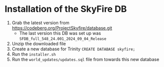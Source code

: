 # Installation of the SkyFire DB

1. Grab the latest version from https://codeberg.org/ProjectSkyfire/database.git
    - The last version this DB was set up was `SFDB_full_548_24.001_2024_09_04_Release`
2. Unzip the downloaded file
3. Create a new database for Trinity `CREATE DATABASE skyfire;`
4. Run the `installer.sh`
5. Run the `world_updates/updates.sql` file from towards this new database
